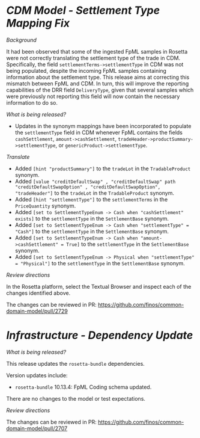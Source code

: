 # _CDM Model - Settlement Type Mapping Fix_

_Background_

It had been observed that some of the ingested FpML samples in Rosetta were not correctly translating the settlement type of the trade in CDM. Specifically, the field `settlementTerms->settlementType` in CDM was not being populated, despite the incoming FpML samples containing information about the settlement type. This release aims at correcting this mismatch between FpML and CDM. In turn, this will improve the reporting capabilities of the DRR field `DeliveryType`, given that several samples which were previously not reporting this field will now contain the necessary information to do so.

_What is being released?_

- Updates in the synonym mappings have been incorporated to populate the `settlementType` field in CDM whenever FpML contains the fields `cashSettlement`, `amount->cashSettlement`, `tradeHeader->productSummary->settlementType`, or `genericProduct->settlementType`.

_Translate_

- Added `[hint "productSummary"]` to the `tradeLot` in the `TradableProduct` synonym.
- Added `[value "creditDefaultSwap" , "creditDefaultSwap" path "creditDefaultSwapOption" , "creditDefaultSwapOption", "tradeHeader"]` to the `tradeLot` in the `TradableProduct` synonym.
- Added `[hint "settlementType"]` to the `settlementTerms` in the `PriceQuantity` synonym.
- Added `[set to SettlementTypeEnum -> Cash when "cashSettlement" exists]` to the `settlementType` in the `SettlementBase` synonym.
- Added `[set to SettlementTypeEnum -> Cash when "settlementType" = "Cash"]` to the `settlementType` in the `SettlementBase` synonym.
- Added `[set to SettlementTypeEnum -> Cash when "amount->cashSettlement" = True]` to the `settlementType` in the `SettlementBase` synonym.
- Added `[set to SettlementTypeEnum -> Physical when "settlementType" = "Physical"]` to the `settlementType` in the `SettlementBase` synonym.

_Review directions_

In the Rosetta platform, select the Textual Browser and inspect each of the changes identified above.

The changes can be reviewed in PR: https://github.com/finos/common-domain-model/pull/2729

# _Infrastructure - Dependency Update_

_What is being released?_

This release updates the `rosetta-bundle` dependencies.

Version updates include:
- `rosetta-bundle` 10.13.4: FpML Coding schema updated.

There are no changes to the model or test expectations.

_Review directions_

The changes can be reviewed in PR: https://github.com/finos/common-domain-model/pull/2707
